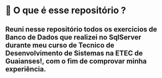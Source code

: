 <h1> 🔎 O que é esse repositório ? </h2>

<h2> Reuni nesse repositório todos os exercicios de Banco de Dados que realizei no SqlServer durante meu curso de Tecnico de Desenvolvimento de Sistemas na ETEC de Guaianses!, com o fim de comprovar minha experiência.</h2>
